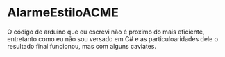 # AlarmeEstiloACME

O código de arduino que eu escrevi não é proximo do mais eficiente, 
entretanto como eu não sou versado em C# e as particuloaridades dele 
o resultado final funcionou, mas com alguns caviates.
